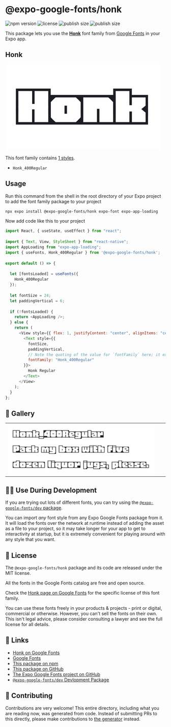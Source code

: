 # @expo-google-fonts/honk

![npm version](https://flat.badgen.net/npm/v/@expo-google-fonts/honk)
![license](https://flat.badgen.net/github/license/expo/google-fonts)
![publish size](https://flat.badgen.net/packagephobia/install/@expo-google-fonts/honk)
![publish size](https://flat.badgen.net/packagephobia/publish/@expo-google-fonts/honk)

This package lets you use the [**Honk**](https://fonts.google.com/specimen/Honk) font family from [Google Fonts](https://fonts.google.com/) in your Expo app.

## Honk

![Honk](./font-family.png)

This font family contains [1 styles](#-gallery).

- `Honk_400Regular`

## Usage

Run this command from the shell in the root directory of your Expo project to add the font family package to your project

```sh
npx expo install @expo-google-fonts/honk expo-font expo-app-loading
```

Now add code like this to your project

```js
import React, { useState, useEffect } from "react";

import { Text, View, StyleSheet } from "react-native";
import AppLoading from "expo-app-loading";
import { useFonts, Honk_400Regular } from '@expo-google-fonts/honk';

export default () => {

  let [fontsLoaded] = useFonts({
    Honk_400Regular
  });

  let fontSize = 24;
  let paddingVertical = 6;

  if (!fontsLoaded) {
    return <AppLoading />;
  } else {
    return (
      <View style={{ flex: 1, justifyContent: "center", alignItems: "center" }}>
        <Text style={{
          fontSize,
          paddingVertical,
          // Note the quoting of the value for `fontFamily` here; it expects a string!
          fontFamily: "Honk_400Regular"
        }}>
          Honk Regular
        </Text>
      </View>
    );
  }
};
```

## 🔡 Gallery


||||
|-|-|-|
|![Honk_400Regular](./Honk_400Regular.ttf.png)||||


## 👩‍💻 Use During Development

If you are trying out lots of different fonts, you can try using the [`@expo-google-fonts/dev` package](https://github.com/expo/google-fonts/tree/master/font-packages/dev#readme).

You can import _any_ font style from any Expo Google Fonts package from it. It will load the fonts over the network at runtime instead of adding the asset as a file to your project, so it may take longer for your app to get to interactivity at startup, but it is extremely convenient for playing around with any style that you want.


## 📖 License

The `@expo-google-fonts/honk` package and its code are released under the MIT license.

All the fonts in the Google Fonts catalog are free and open source.

Check the [Honk page on Google Fonts](https://fonts.google.com/specimen/Honk) for the specific license of this font family.

You can use these fonts freely in your products & projects - print or digital, commercial or otherwise. However, you can't sell the fonts on their own. This isn't legal advice, please consider consulting a lawyer and see the full license for all details.

## 🔗 Links

- [Honk on Google Fonts](https://fonts.google.com/specimen/Honk)
- [Google Fonts](https://fonts.google.com/)
- [This package on npm](https://www.npmjs.com/package/@expo-google-fonts/honk)
- [This package on GitHub](https://github.com/expo/google-fonts/tree/master/font-packages/honk)
- [The Expo Google Fonts project on GitHub](https://github.com/expo/google-fonts)
- [`@expo-google-fonts/dev` Devlopment Package](https://github.com/expo/google-fonts/tree/master/font-packages/dev)

## 🤝 Contributing

Contributions are very welcome! This entire directory, including what you are reading now, was generated from code. Instead of submitting PRs to this directly, please make contributions to [the generator](https://github.com/expo/google-fonts/tree/master/packages/generator) instead.
